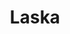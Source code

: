 ---
title: Laska
intro: A visual editor to create user interfaces for React Native.
link: http://www.laska.io
category:
- Design-to-code
image: "/assets/images/laska.svg"
---